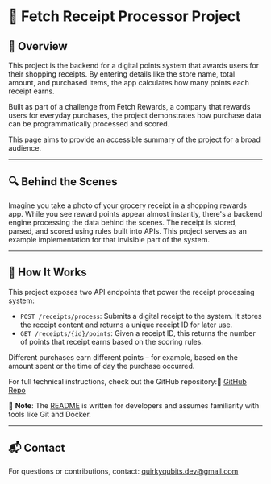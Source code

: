 # 🧾 Fetch Receipt Processor Project

## 📌 Overview

This project is the backend for a digital points system that awards users for their shopping receipts. By entering details like the store name, total amount, and purchased items, the app calculates how many points each receipt earns.

Built as part of a challenge from Fetch Rewards, a company that rewards users for everyday purchases, the project demonstrates how purchase data can be programmatically processed and scored.

This page aims to provide an accessible summary of the project for a broad audience.

---

## 🔍 Behind the Scenes

Imagine you take a photo of your grocery receipt in a shopping rewards app. While you see reward points appear almost instantly, there's a backend engine processing the data behind the scenes. The receipt is stored, parsed, and scored using rules built into APIs. This project serves as an example implementation for that invisible part of the system.

---

## 🚀 How It Works

This project exposes two API endpoints that power the receipt processing system:

- `POST /receipts/process`: Submits a digital receipt to the system. It stores the receipt content and returns a unique receipt ID for later use.
- `GET /receipts/{id}/points`: Given a receipt ID, this returns the number of points that receipt earns based on the scoring rules.

Different purchases earn different points – for example, based on the amount spent or the time of day the purchase occurred.

For full technical instructions, check out the GitHub repository:🔗 [GitHub Repo](https://github.com/QuirkyQubits/fetch-receipt-processor-challenge/tree/main)

📄 **Note**: The [README](https://github.com/QuirkyQubits/fetch-receipt-processor-challenge#readme) is written for developers and assumes familiarity with tools like Git and Docker.

---

## 📬 Contact

For questions or contributions, contact: [quirkyqubits.dev@gmail.com](mailto:quirkyqubits.dev@gmail.com)
